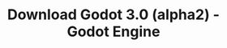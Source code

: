 ---
# Generated by /tools/generators/src/download_archive_generator !!! do not edit by hand !!!
title: 'Download Godot 3.0 (alpha2) - Godot Engine'
type: 'download/archive'
name: '3.0'
flavor: 'alpha2'
release_date: '2017-10-31T02:00:00-00:00'
release_notes: 'article/dev-snapshot-godot-3-0-alpha-2/'
primaryPlatforms:
  - 'android.apk'
  - 'macos.universal'
  - 'windows.64'
  - 'linux_server.headless.64'
  - 'web'
  - 'templates'
links:
  android.apk:
    name: 'android.apk'
    title: 'Android'
    caption: 'Universal APK (ARM64 + ARMv7 + x86_64 + x86)'
    tags:
      - 'APK download'
      - 'ARM64/v7'
      - 'x86 (64 & 32 bit)'
    hosts:
      github_builds:
        regular: 'https://github.com/godotengine/godot-builds/releases/download/3.0-alpha2/Godot_v3.0-alpha2_android_editor.apk'
        mono: '#'
      github:
        regular: 'https://github.com/godotengine/godot/releases/download/3.0-alpha2/Godot_v3.0-alpha2_android_editor.apk'
        mono: '#'
  macos.universal:
    name: 'macos.universal'
    title: 'macOS'
    caption: 'Universal (x86_64 + Apple Silicon)'
    tags:
      - 'Intel/Apple Silicon'
      - '64 bit'
    hosts:
      github_builds:
        regular: 'https://github.com/godotengine/godot-builds/releases/download/3.0-alpha2/Godot_v3.0-alpha2_osx.universal.zip'
        mono: 'https://github.com/godotengine/godot-builds/releases/download/3.0-alpha2/Godot_v3.0-alpha2_mono_osx.universal.zip'
      github:
        regular: 'https://github.com/godotengine/godot/releases/download/3.0-alpha2/Godot_v3.0-alpha2_osx.universal.zip'
        mono: 'https://github.com/godotengine/godot/releases/download/3.0-alpha2/Godot_v3.0-alpha2_mono_osx.universal.zip'
  windows.64:
    name: 'windows.64'
    title: 'Windows'
    caption: 'Standard (x86_64)'
    tags:
      - '64 bit'
    hosts:
      github_builds:
        regular: 'https://github.com/godotengine/godot-builds/releases/download/3.0-alpha2/Godot_v3.0-alpha2_win64.exe.zip'
        mono: 'https://github.com/godotengine/godot-builds/releases/download/3.0-alpha2/Godot_v3.0-alpha2_mono_win64.zip'
      github:
        regular: 'https://github.com/godotengine/godot/releases/download/3.0-alpha2/Godot_v3.0-alpha2_win64.exe.zip'
        mono: 'https://github.com/godotengine/godot/releases/download/3.0-alpha2/Godot_v3.0-alpha2_mono_win64.zip'
  linux_server.headless.64:
    name: 'linux_server.headless.64'
    title: 'Linux Server'
    caption: 'Headless (x86_64)'
    tags:
      - '64 bit'
      - 'Headless'
    hosts:
      github_builds:
        regular: 'https://github.com/godotengine/godot-builds/releases/download/3.0-alpha2/Godot_v3.0-alpha2_linux_headless.64.zip'
        mono: 'https://github.com/godotengine/godot-builds/releases/download/3.0-alpha2/Godot_v3.0-alpha2_mono_linux_headless_64.zip'
      github:
        regular: 'https://github.com/godotengine/godot/releases/download/3.0-alpha2/Godot_v3.0-alpha2_linux_headless.64.zip'
        mono: 'https://github.com/godotengine/godot/releases/download/3.0-alpha2/Godot_v3.0-alpha2_mono_linux_headless_64.zip'
  web:
    name: 'web'
    title: 'Web editor'
    caption: ''
    tags:
      - 'Self-hosted'
      - 'Cross-platform'
    hosts:
      github_builds:
        regular: 'https://github.com/godotengine/godot-builds/releases/download/3.0-alpha2/Godot_v3.0-alpha2_web_editor.zip'
        mono: '#'
      github:
        regular: 'https://github.com/godotengine/godot/releases/download/3.0-alpha2/Godot_v3.0-alpha2_web_editor.zip'
        mono: '#'
  linux.64:
    name: 'linux.64'
    title: 'Linux'
    caption: 'Standard (x86_64)'
    tags:
      - '64 bit'
    hosts:
      github_builds:
        regular: 'https://github.com/godotengine/godot-builds/releases/download/3.0-alpha2/Godot_v3.0-alpha2_x11.64.zip'
        mono: 'https://github.com/godotengine/godot-builds/releases/download/3.0-alpha2/Godot_v3.0-alpha2_mono_x11_64.zip'
      github:
        regular: 'https://github.com/godotengine/godot/releases/download/3.0-alpha2/Godot_v3.0-alpha2_x11.64.zip'
        mono: 'https://github.com/godotengine/godot/releases/download/3.0-alpha2/Godot_v3.0-alpha2_mono_x11_64.zip'
  linux.32:
    name: 'linux.32'
    title: 'Linux'
    caption: 'Standard (x86)'
    tags:
      - '32 bit'
    hosts:
      github_builds:
        regular: 'https://github.com/godotengine/godot-builds/releases/download/3.0-alpha2/Godot_v3.0-alpha2_x11.32.zip'
        mono: 'https://github.com/godotengine/godot-builds/releases/download/3.0-alpha2/Godot_v3.0-alpha2_mono_x11_32.zip'
      github:
        regular: 'https://github.com/godotengine/godot/releases/download/3.0-alpha2/Godot_v3.0-alpha2_x11.32.zip'
        mono: 'https://github.com/godotengine/godot/releases/download/3.0-alpha2/Godot_v3.0-alpha2_mono_x11_32.zip'
  windows.32:
    name: 'windows.32'
    title: 'Windows'
    caption: 'Standard (x86)'
    tags:
      - '32 bit'
    hosts:
      github_builds:
        regular: 'https://github.com/godotengine/godot-builds/releases/download/3.0-alpha2/Godot_v3.0-alpha2_win32.exe.zip'
        mono: 'https://github.com/godotengine/godot-builds/releases/download/3.0-alpha2/Godot_v3.0-alpha2_mono_win32.zip'
      github:
        regular: 'https://github.com/godotengine/godot/releases/download/3.0-alpha2/Godot_v3.0-alpha2_win32.exe.zip'
        mono: 'https://github.com/godotengine/godot/releases/download/3.0-alpha2/Godot_v3.0-alpha2_mono_win32.zip'
  linux_server.64:
    name: 'linux_server.64'
    title: 'Linux Server'
    caption: 'Standard (x86_64)'
    tags:
      - '64 bit'
    hosts:
      github_builds:
        regular: 'https://github.com/godotengine/godot-builds/releases/download/3.0-alpha2/Godot_v3.0-alpha2_linux_server.64.zip'
        mono: 'https://github.com/godotengine/godot-builds/releases/download/3.0-alpha2/Godot_v3.0-alpha2_mono_linux_server_64.zip'
      github:
        regular: 'https://github.com/godotengine/godot/releases/download/3.0-alpha2/Godot_v3.0-alpha2_linux_server.64.zip'
        mono: 'https://github.com/godotengine/godot/releases/download/3.0-alpha2/Godot_v3.0-alpha2_mono_linux_server_64.zip'
  aar_library:
    name: 'aar_library'
    title: 'AAR library'
    caption: ''
    tags:
      - 'Android plugins'
      - 'Java'
      - 'Kotlin'
    hosts:
      github_builds:
        regular: 'https://github.com/godotengine/godot-builds/releases/download/3.0-alpha2/godot-lib.3.0.alpha2.release.aar'
        mono: 'https://github.com/godotengine/godot-builds/releases/download/3.0-alpha2/godot-lib.3.0.alpha2.mono.release.aar'
      github:
        regular: 'https://github.com/godotengine/godot/releases/download/3.0-alpha2/godot-lib.3.0.alpha2.release.aar'
        mono: 'https://github.com/godotengine/godot/releases/download/3.0-alpha2/godot-lib.3.0.alpha2.mono.release.aar'
  templates:
    name: 'templates'
    title: 'Export templates'
    caption: ''
    tags:
      - 'Used to export your games to all supported platforms'
    hosts:
      github_builds:
        regular: 'https://github.com/godotengine/godot-builds/releases/download/3.0-alpha2/Godot_v3.0-alpha2_export_templates.tpz'
        mono: 'https://github.com/godotengine/godot-builds/releases/download/3.0-alpha2/Godot_v3.0-alpha2_mono_export_templates.tpz'
      github:
        regular: 'https://github.com/godotengine/godot/releases/download/3.0-alpha2/Godot_v3.0-alpha2_export_templates.tpz'
        mono: 'https://github.com/godotengine/godot/releases/download/3.0-alpha2/Godot_v3.0-alpha2_mono_export_templates.tpz'
---